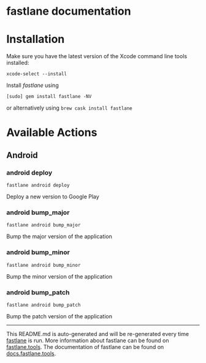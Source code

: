 fastlane documentation
================
# Installation

Make sure you have the latest version of the Xcode command line tools installed:

```
xcode-select --install
```

Install _fastlane_ using
```
[sudo] gem install fastlane -NV
```
or alternatively using `brew cask install fastlane`

# Available Actions
## Android
### android deploy
```
fastlane android deploy
```
Deploy a new version to Google Play
### android bump_major
```
fastlane android bump_major
```
Bump the major version of the application
### android bump_minor
```
fastlane android bump_minor
```
Bump the minor version of the application
### android bump_patch
```
fastlane android bump_patch
```
Bump the patch version of the application

----

This README.md is auto-generated and will be re-generated every time [fastlane](https://fastlane.tools) is run.
More information about fastlane can be found on [fastlane.tools](https://fastlane.tools).
The documentation of fastlane can be found on [docs.fastlane.tools](https://docs.fastlane.tools).
